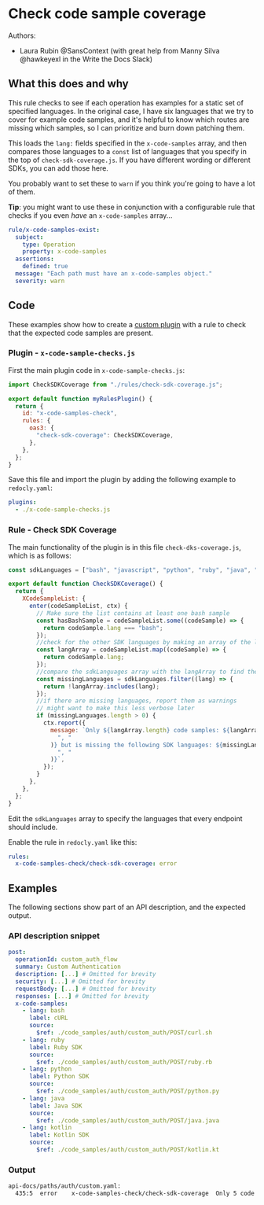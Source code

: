 # Check code sample coverage

Authors:

- Laura Rubin @SansContext (with great help from Manny Silva @hawkeyexl in the Write the Docs Slack)

## What this does and why

This rule checks to see if each operation has examples for a static set of specified languages. In the original case, I have six languages that we try to cover for example code samples, and it's helpful to know which routes are missing which samples, so I can prioritize and burn down patching them.

This loads the `lang:` fields specified in the `x-code-samples` array, and then compares those languages to a `const` list of languages that you specify in the top of `check-sdk-coverage.js`. If you have different wording or different SDKs, you can add those here.

You probably want to set these to `warn` if you think you're going to have a lot of them.

**Tip**: you might want to use these in conjunction with a configurable rule that checks if you even _have_ an `x-code-samples` array...

```yaml
rule/x-code-samples-exist:
  subject:
    type: Operation
    property: x-code-samples
  assertions:
    defined: true
  message: "Each path must have an x-code-samples object."
  severity: warn
```

## Code

These examples show how to create a [custom plugin](https://redocly.com/docs/cli/custom-plugins) with a rule to check that the expected code samples are present.

### Plugin - `x-code-sample-checks.js`

First the main plugin code in `x-code-sample-checks.js`:

```js
import CheckSDKCoverage from "./rules/check-sdk-coverage.js";

export default function myRulesPlugin() {
  return {
    id: "x-code-samples-check",
    rules: {
      oas3: {
        "check-sdk-coverage": CheckSDKCoverage,
      },
    },
  };
}
```

Save this file and import the plugin by adding the following example to `redocly.yaml`:

```yaml
plugins:
  - ./x-code-sample-checks.js
```

### Rule - Check SDK Coverage

The main functionality of the plugin is in this file `check-dks-coverage.js`, which is as follows:

```js
const sdkLanguages = ["bash", "javascript", "python", "ruby", "java", "kotlin"];

export default function CheckSDKCoverage() {
  return {
    XCodeSampleList: {
      enter(codeSampleList, ctx) {
        // Make sure the list contains at least one bash sample
        const hasBashSample = codeSampleList.some((codeSample) => {
          return codeSample.lang === "bash";
        });
        //check for the other SDK languages by making an array of the lang fields from the code samples
        const langArray = codeSampleList.map((codeSample) => {
          return codeSample.lang;
        });
        //compare the sdkLanguages array with the langArray to find the missing languages, and save them to an array
        const missingLanguages = sdkLanguages.filter((lang) => {
          return !langArray.includes(lang);
        });
        //if there are missing languages, report them as warnings
        // might want to make this less verbose later
        if (missingLanguages.length > 0) {
          ctx.report({
            message: `Only ${langArray.length} code samples: ${langArray.join(
              ", "
            )} but is missing the following SDK languages: ${missingLanguages.join(
              ", "
            )}`,
          });
        }
      },
    },
  };
}
```

Edit the `sdkLanguages` array to specify the languages that every endpoint should include.

Enable the rule in `redocly.yaml` like this:

```yaml
rules:
  x-code-samples-check/check-sdk-coverage: error
```

## Examples

The following sections show part of an API description, and the expected output.

### API description snippet

```yaml
post:
  operationId: custom_auth_flow
  summary: Custom Authentication
  description: [...] # Omitted for brevity
  security: [...] # Omitted for brevity
  requestBody: [...] # Omitted for brevity
  responses: [...] # Omitted for brevity
  x-code-samples:
    - lang: bash
      label: cURL
      source:
        $ref: ./code_samples/auth/custom_auth/POST/curl.sh
    - lang: ruby
      label: Ruby SDK
      source:
        $ref: ./code_samples/auth/custom_auth/POST/ruby.rb
    - lang: python
      label: Python SDK
      source:
        $ref: ./code_samples/auth/custom_auth/POST/python.py
    - lang: java
      label: Java SDK
      source:
        $ref: ./code_samples/auth/custom_auth/POST/java.java
    - lang: kotlin
      label: Kotlin SDK
      source:
        $ref: ./code_samples/auth/custom_auth/POST/kotlin.kt
```

### Output

```bash
api-docs/paths/auth/custom.yaml:
  435:5  error    x-code-samples-check/check-sdk-coverage  Only 5 code samples: bash, ruby, python, java, kotlin but is missing the following SDK languages: javascript
```
